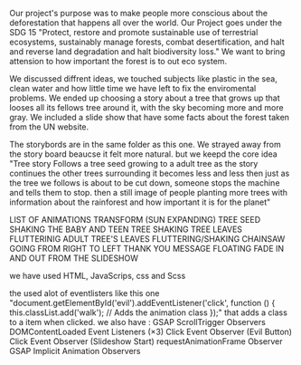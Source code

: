 Our project's purpose was to make people more conscious about the deforestation that happens all over the world. Our Project goes under the SDG 15 "Protect, restore and promote sustainable use of terrestrial ecosystems, sustainably manage forests, combat desertification, and halt and reverse land degradation and halt biodiversity loss." We want to bring attension to how important the forest is to out eco system.

We discussed diffrent ideas, we touched subjects like plastic in the sea, clean water and how little time we have left to fix the enviromental problems. We ended up choosing a story about a tree that grows up that looses all its fellows tree around it, with the sky becoming more and more gray. We included a slide show that have some facts about the forest taken from the UN website.

The storybords are in the same folder as this one. We strayed away from the story board beaucse it felt more natural.  but we keepd the core idea
"Tree story
Follows a tree seed growing to a adult tree
as the story continues the other trees surrounding it becomes less and less
then just as the tree we follows is about to be cut down, someone stops the machine and tells them to stop.
then a still image of people planting more trees with information about the rainforest and how important it is for the planet"

LIST OF ANIMATIONS
TRANSFORM (SUN EXPANDING)
TREE SEED SHAKING
THE BABY AND TEEN TREE SHAKING
TREE LEAVES FLUTTERINIG
ADULT TREE'S LEAVES FLUTTERING/SHAKING
CHAINSAW GOING FROM RIGHT TO LEFT
THANK YOU MESSAGE FLOATING
FADE IN AND OUT FROM THE SLIDESHOW

we have used HTML, JavaScrips, css and Scss

the used alot of eventlisters like this one "document.getElementById('evil').addEventListener('click', function () {
  this.classList.add('walk'); // Adds the animation class
});" that adds a class to a item when clicked.
we also have :
    GSAP ScrollTrigger Observers
    DOMContentLoaded Event Listeners (×3)
    Click Event Observer (Evil Button)
    Click Event Observer (Slideshow Start)
    requestAnimationFrame Observer
    GSAP Implicit Animation Observers